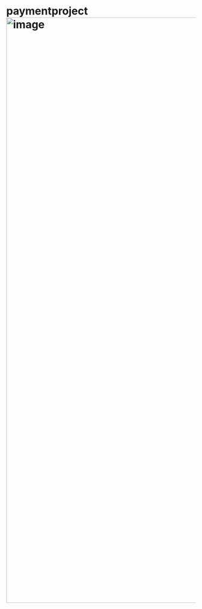 # paymentproject<img width="1555" alt="image" src="https://github.com/user-attachments/assets/36573537-2d91-4bc9-8b82-16e51bc5dc9e" />
